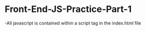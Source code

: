 # Front-End-JS-Practice-Part-1

-All javascript is contained within a script tag in the index.html file